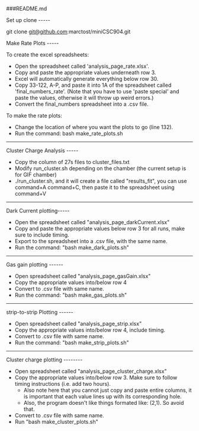 ###README.md

Set up clone -----

git clone git@github.com:marctost/miniCSC904.git

Make Rate Plots -----

To create the excel spreadsheets:
* Open the spreadsheet called 'analysis_page_rate.xlsx'.
* Copy and paste the appropriate values underneath row 3.
* Excel will automatically generate everything below row 30.
* Copy 33-122, A-P, and paste it into 1A of the spreadsheet called 'final_numbers_rate'. (Note that you have to use 'paste special' and paste the values, otherwise it will throw up weird errors.)
* Convert the final_numbers spreadsheet into a .csv file.

To make the rate plots:
* Change the location of where you want the plots to go (line 132).
* Run the command: bash make_rate_plots.sh

-----------------------------------------------

Cluster Charge Analysis -----
 * Copy the column of 27s files to cluster_files.txt
 * Modify run_cluster.sh depending on the chamber (the current setup is for GIF chamber)
 * ./run_cluster.sh, and it will create a file called "results_fit", you can use command+A command+C, then paste it to the spreadsheet using command+V


-------------------------

Dark Current plotting-----
* Open the spreadsheet called "analysis_page_darkCurrent.xlsx"
* Copy and paste the appropriate values below row 3 for all runs, make sure to include timing.
* Export to the spreadsheet into a .csv file, with the same name.
* Run the command: "bash make_dark_plots.sh"


------------------------

Gas gain plotting ------
* Open spreadsheet called "analysis_page_gasGain.xlsx"
* Copy the appropriate values into/below row 4
* Convert to .csv file with same name.
* Run the command: "bash make_gas_plots.sh"


---------------------

strip-to-strip Plotting ------
* Open spreadsheet called "analysis_page_strip.xlsx"
* Copy the appropriate values into/below row 4, include timing.
* Convert to .csv file with same name.
* Run the command: "bash make_strip_plots.sh"


------------------

Cluster charge plotting --------
* Open spreadsheet called "analysis_page_cluster_charge.xlsx"
* Copy the appropriate values into/below row 3. Make sure to follow timing instructions (i.e. add two hours). 
    * Also note here that you cannot just copy and paste entire columns, it is important that each value lines up with its corresponding hole. 
    * Also, the program doesn't like things formated like: (2,1). So avoid that.
* Convert to .csv file with same name.
* Run "bash make_cluster_plots.sh"


